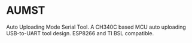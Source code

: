 # AUMST
Auto Uploading Mode Serial Tool. A CH340C based MCU auto uploading USB-to-UART tool design. ESP8266 and TI BSL compatible.
